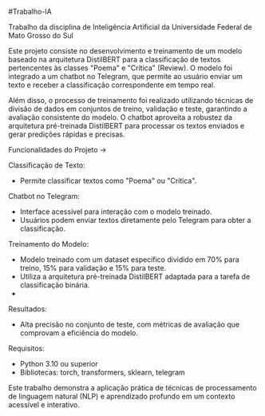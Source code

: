 #Trabalho-IA

Trabalho da disciplina de Inteligência Artificial da Universidade Federal de Mato Grosso do Sul

Este projeto consiste no desenvolvimento e treinamento de um modelo baseado na arquitetura DistilBERT para a classificação de textos pertencentes às classes "Poema" e "Crítica" (Review). O modelo foi integrado a um chatbot no Telegram, que permite ao usuário enviar um texto e receber a classificação correspondente em tempo real.

Além disso, o processo de treinamento foi realizado utilizando técnicas de divisão de dados em conjuntos de treino, validação e teste, garantindo a avaliação consistente do modelo. O chatbot aproveita a robustez da arquitetura pré-treinada DistilBERT para processar os textos enviados e gerar predições rápidas e precisas.

Funcionalidades do Projeto ->

Classificação de Texto:

- Permite classificar textos como "Poema" ou "Crítica".

Chatbot no Telegram:

- Interface acessível para interação com o modelo treinado.
- Usuários podem enviar textos diretamente pelo Telegram para obter a classificação.

Treinamento do Modelo:

- Modelo treinado com um dataset específico dividido em 70% para treino, 15% para validação e 15% para teste.
- Utiliza a arquitetura pré-treinada DistilBERT adaptada para a tarefa de classificação binária.
- 
Resultados:

- Alta precisão no conjunto de teste, com métricas de avaliação que comprovam a eficiência do modelo.

Requisitos:
- Python 3.10 ou superior
- Bibliotecas: torch, transformers, sklearn, telegram

Este trabalho demonstra a aplicação prática de técnicas de processamento de linguagem natural (NLP) e aprendizado profundo em um contexto acessível e interativo.

